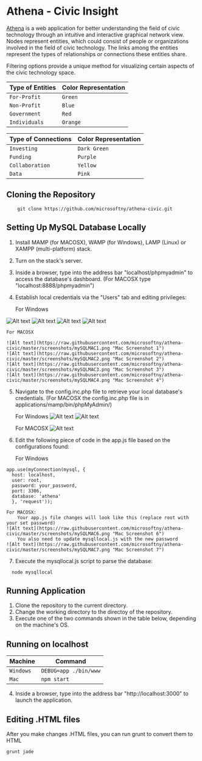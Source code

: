 Athena - Civic Insight
======================

[Athena](http://civicinsight.azurewebsites.net) is a web application for better understanding the field of civic technology through an intuitive and interactive graphical network view. Nodes represent entities, which could consist of people or organizations involved in the field of civic technology. The links among the entities represent the types of relationships or connections these entities share.

Filtering options provide a unique method for visualizing certain aspects of the civic technology space.

|Type of Entities | Color Representation
|----------------|-----------------
|`For-Profit`|`Green`
|`Non-Profit`|`Blue`
|`Government`|`Red`
|`Individuals`|`Orange`

|Type of Connections | Color Representation
|----------------|-----------------
|`Investing`|`Dark Green`
|`Funding`|`Purple`
|`Collaboration`|`Yellow`
|`Data`|`Pink`

Cloning the Repository
----------------------

		git clone https://github.com/microsoftny/athena-civic.git

Setting Up MySQL Database Locally
---------------------------------

1. Install MAMP (for MACOSX), WAMP (for Windows), LAMP (Linux) or XAMPP (multi-platform) stack.
2. Turn on the stack's server.
3. Inside a browser, type into the address bar "localhost/phpmyadmin" to access the database's dashboard.
	 (For MACOSX type "localhost:8888/phpmyadmin")
4. Establish local credentials via the "Users" tab and editing privileges:

	 For Windows

  ![Alt text](https://raw.githubusercontent.com/microsoftny/athena-civic/master/screenshots/mysql_localhost_1.PNG "Screenshot 1")
  ![Alt text](https://raw.githubusercontent.com/microsoftny/athena-civic/master/screenshots/mysql_localhost_2.PNG "Screenshot 2")
  ![Alt text](https://raw.githubusercontent.com/microsoftny/athena-civic/master/screenshots/mysql_localhost_3.PNG "Screenshot 3")
  ![Alt text](https://raw.githubusercontent.com/microsoftny/athena-civic/master/screenshots/mysql_localhost_4.PNG "Screenshot 4")

	For MACOSX

	![Alt text](https://raw.githubusercontent.com/microsoftny/athena-civic/master/screenshots/mySQLMAC1.png "Mac Screenshot 1")
	![Alt text](https://raw.githubusercontent.com/microsoftny/athena-civic/master/screenshots/mySQLMAC2.png "Mac Screenshot 2")
	![Alt text](https://raw.githubusercontent.com/microsoftny/athena-civic/master/screenshots/mySQLMAC3.png "Mac Screenshot 3")
	![Alt text](https://raw.githubusercontent.com/microsoftny/athena-civic/master/screenshots/mySQLMAC4.png "Mac Screenshot 4")


5. Navigate to the config.inc.php file to retrieve your local database's credentials.
	 (For MACOSX the config.inc.php file is in applications/mamp/bin/phpMyAdmin/)

 	For Windows
  ![Alt text](https://raw.githubusercontent.com/microsoftny/athena-civic/master/screenshots/mysql_localhost_5.PNG "Screenshot 5")
  ![Alt text](https://raw.githubusercontent.com/microsoftny/athena-civic/master/screenshots/mysql_localhost_6.PNG "Screenshot 6")

	For MACOSX
	![Alt text](https://raw.githubusercontent.com/microsoftny/athena-civic/master/screenshots/mySQLMAC5.png "Mac Screenshot 5")


6. Edit the following piece of code in the app.js file based on the configurations found:

	For Windows

  ```
  app.use(myConnection(mysql, {
    host: localhost,
    user: root,
    password: your_password,
    port: 3306,
    database: 'athena'
    }, 'request'));
  ```

	For MACOSX:
	 	Your app.js file changes will look like this (replace root with your set password)
	![Alt text](https://raw.githubusercontent.com/microsoftny/athena-civic/master/screenshots/mySQLMAC6.png "Mac Screenshot 6")
		You also need to update mysqllocal.js with the new password
	![Alt text](https://raw.githubusercontent.com/microsoftny/athena-civic/master/screenshots/mySQLMAC7.png "Mac Screenshot 7")


7. Execute the mysqllocal.js script to parse the database:

  ```
    node mysqllocal
  ```

Running Application
--------------------

1. Clone the repository to the current directory.
2. Change the working directory to the directoy of the repository.
3. Execute one of the two commands shown in the table below, depending on the machine's OS.

Running on localhost
--------------------

|Machine | Command
|------- | ---
|`Windows`| `DEBUG=app ./bin/www`
|`Mac`| `npm start`

4. Inside a browser, type into the address bar "http://localhost:3000" to launch the application.

Editing .HTML files
--------------------
After you make changes .HTML files, you can run grunt to convert them to HTML

```
grunt jade
```
